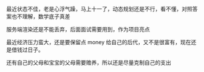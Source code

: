 最近状态不佳，老是心浮气躁，马上十一了，动态规划还是不行，看不懂，对照答案也不理解，数学底子真差

服务端渲染还是不能丢弃，后面面试需要用到，作为项目亮点

最近经济压力蛮大，还是要保留点 money 给自己的后代，又不是很富有，现在还是借钱过日子。

还有自己的父母和宝宝的父母需要赡养，所以还是尽量克制自己的支出
